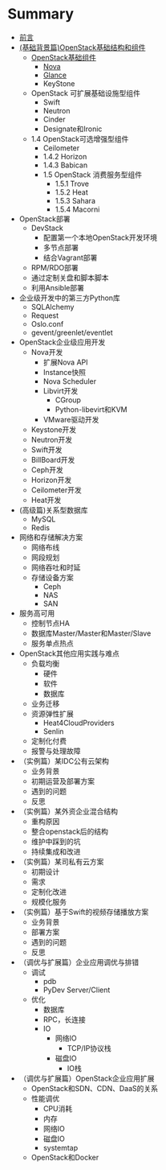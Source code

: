 # Summary

* [前言](README.md)
* [(基础背景篇)OpenStack基础结构和组件](introduction/README.md)
   * [OpenStack基础组件](introduction/components.md)
       * [Nova](introduction/basic_components/nova.md)
       * [Glance](introduction/basic_components/glance.md)
       * KeyStone
   * OpenStack 可扩展基础设施型组件
       * Swift
       * Neutron
       * Cinder
       * Designate和Ironic
   * 1.4    OpenStack可选增强型组件
       * Ceilometer
       * 1.4.2    Horizon
       * 1.4.3    Babican
       * 1.5    OpenStack 消费服务型组件
           * 1.5.1    Trove
           * 1.5.2    Heat
           * 1.5.3    Sahara
           * 1.5.4    Macorni
* OpenStack部署
  * DevStack
    * 配置第一个本地OpenStack开发环境
    * 多节点部署
    * 结合Vagrant部署
  * RPM/RDO部署
  * 通过定制关盘和脚本脚本
  * 利用Ansible部署
* 企业级开发中的第三方Python库
  * SQLAlchemy
  * Request
  * Oslo.conf
  * gevent/greenlet/eventlet
* OpenStack企业级应用开发
  * Nova开发
    * 扩展Nova API
    * Instance快照
    * Nova Scheduler
    * Libvirt开发
      * CGroup
      * Python-libevirt和KVM
    * VMware驱动开发
  * Keystone开发
  * Neutron开发
  * Swift开发
  * BillBoard开发
  * Ceph开发
  * Horizon开发
  * Ceilometer开发
  * Heat开发
* (高级篇)关系型数据库
  * MySQL
  * Redis
* 网络和存储解决方案
  * 网络布线
  * 网段规划
  * 网络吞吐和时延
  * 存储设备方案
    * Ceph
    * NAS
    * SAN 
* 服务高可用
  * 控制节点HA
  * 数据库Master/Master和Master/Slave
  * 服务单点热点
* OpenStack其他应用实践与难点
  * 负载均衡
    * 硬件
    * 软件
    * 数据库
  * 业务迁移
  * 资源弹性扩展
    * Heat4CloudProviders
    * Senlin
  * 定制化付费
  * 报警与处理故障
* （实例篇）某IDC公有云架构
  * 业务背景
  * 初期运营及部署方案
  * 遇到的问题
  * 反思
* （实例篇）某外资企业混合结构
  * 重构原因
  * 整合openstack后的结构
  * 维护中踩到的坑
  * 持续集成和改进
* （实例篇）某司私有云方案
  * 初期设计
  * 需求
  * 定制化改进
  * 规模化服务
* （实例篇）基于Swift的视频存储播放方案
  * 业务背景
  * 部署方案
  * 遇到的问题
  * 反思
* （调优与扩展篇）企业应用调优与排错
  * 调试
    * pdb
    * PyDev Server/Client
  * 优化
    * 数据库
    * RPC，长连接
    * IO
      * 网络IO
        * TCP/IP协议栈
      * 磁盘IO
        * IO栈
* （调优与扩展篇）OpenStack企业应用扩展
  * OpenStack和SDN、CDN、DaaS的关系
  * 性能调优
    * CPU消耗
    * 内存
    * 网络IO
    * 磁盘IO
    * systemtap
  * OpenStack和Docker



